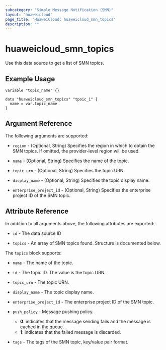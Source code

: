 ```yaml
---
subcategory: "Simple Message Notification (SMN)"
layout: "huaweicloud"
page_title: "HuaweiCloud: huaweicloud_smn_topics"
description: ""
---
```


# huaweicloud_smn_topics

Use this data source to get a list of SMN topics.

## Example Usage

```hcl
variable "topic_name" {}

data "huaweicloud_smn_topics" "tpoic_1" {
  name = var.topic_name
}
```

## Argument Reference

The following arguments are supported:

* `region` - (Optional, String) Specifies the region in which to obtain the SMN topics. If omitted, the
  provider-level region will be used.

* `name` - (Optional, String) Specifies the name of the topic.

* `topic_urn` - (Optional, String) Specifies the topic URN.

* `display_name` - (Optional, String) Specifies the topic display name.

* `enterprise_project_id` - (Optional, String) Specifies the enterprise project ID of the SMN topic.

## Attribute Reference

In addition to all arguments above, the following attributes are exported:

* `id` - The data source ID

* `topics` - An array of SMN topics found. Structure is documented below.

The `topics` block supports:

* `name` - The name of the topic.

* `id` - The topic ID. The value is the topic URN.

* `topic_urn` - The topic URN.

* `display_name` - The topic display name.

* `enterprise_project_id` - The enterprise project ID of the SMN topic.

* `push_policy` - Message pushing policy.
  + **0**: indicates that the message sending fails and the message is cached in the queue.
  + **1**: indicates that the failed message is discarded.

* `tags` - The tags of the SMN topic, key/value pair format.
